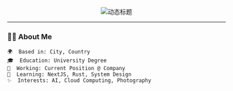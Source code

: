 <div align="center">
  <img src="https://readme-typing-svg.demolab.com?font=Fira+Code&weight=600&size=26&pause=1000&color=58A6FF&center=true&vCenter=true&width=435&lines=Hello%2C+I'm+YourName!;Full+Stack+Developer;Open+Source+Enthusiast" alt="动态标题" />
</div>

---

### 👨‍💻 About Me
```text
🌍  Based in: City, Country
🎓  Education: University Degree
🔭  Working: Current Position @ Company
🌱  Learning: NextJS, Rust, System Design
✨  Interests: AI, Cloud Computing, Photography
